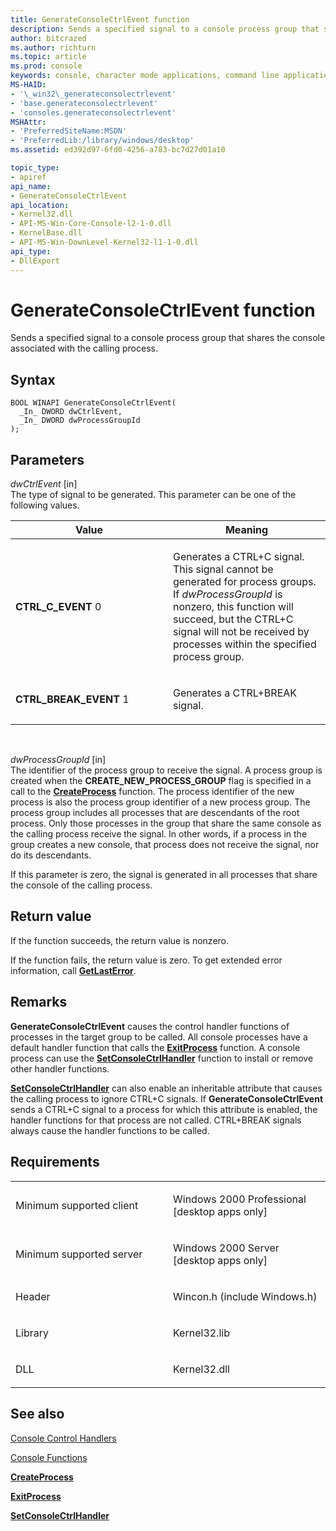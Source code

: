 ```yaml
---
title: GenerateConsoleCtrlEvent function
description: Sends a specified signal to a console process group that shares the console associated with the calling process.
author: bitcrazed
ms.author: richturn
ms.topic: article
ms.prod: console
keywords: console, character mode applications, command line applications, terminal applications, console api
MS-HAID:
- '\_win32\_generateconsolectrlevent'
- 'base.generateconsolectrlevent'
- 'consoles.generateconsolectrlevent'
MSHAttr:
- 'PreferredSiteName:MSDN'
- 'PreferredLib:/library/windows/desktop'
ms.assetid: ed392d97-6fd0-4256-a783-bc7d27d01a10

topic_type:
- apiref
api_name:
- GenerateConsoleCtrlEvent
api_location:
- Kernel32.dll
- API-MS-Win-Core-Console-l2-1-0.dll
- KernelBase.dll
- API-MS-Win-DownLevel-Kernel32-l1-1-0.dll
api_type:
- DllExport
---
```


# GenerateConsoleCtrlEvent function


Sends a specified signal to a console process group that shares the console associated with the calling process.

Syntax
------

```ManagedCPlusPlus
BOOL WINAPI GenerateConsoleCtrlEvent(
  _In_ DWORD dwCtrlEvent,
  _In_ DWORD dwProcessGroupId
);
```

Parameters
----------

*dwCtrlEvent* \[in\]  
The type of signal to be generated. This parameter can be one of the following values.

<table>
<colgroup>
<col width="50%" />
<col width="50%" />
</colgroup>
<thead>
<tr class="header">
<th>Value</th>
<th>Meaning</th>
</tr>
</thead>
<tbody>
<tr class="odd">
<td><span id="CTRL_C_EVENT"></span><span id="ctrl_c_event"></span>
<strong>CTRL_C_EVENT</strong>
0</td>
<td><p>Generates a CTRL+C signal. This signal cannot be generated for process groups. If <em>dwProcessGroupId</em> is nonzero, this function will succeed, but the CTRL+C signal will not be received by processes within the specified process group.</p></td>
</tr>
<tr class="even">
<td><span id="CTRL_BREAK_EVENT"></span><span id="ctrl_break_event"></span>
<strong>CTRL_BREAK_EVENT</strong>
1</td>
<td><p>Generates a CTRL+BREAK signal.</p></td>
</tr>
</tbody>
</table>

 

*dwProcessGroupId* \[in\]  
The identifier of the process group to receive the signal. A process group is created when the **CREATE\_NEW\_PROCESS\_GROUP** flag is specified in a call to the [**CreateProcess**](https://msdn.microsoft.com/library/windows/desktop/ms682425) function. The process identifier of the new process is also the process group identifier of a new process group. The process group includes all processes that are descendants of the root process. Only those processes in the group that share the same console as the calling process receive the signal. In other words, if a process in the group creates a new console, that process does not receive the signal, nor do its descendants.

If this parameter is zero, the signal is generated in all processes that share the console of the calling process.

Return value
------------

If the function succeeds, the return value is nonzero.

If the function fails, the return value is zero. To get extended error information, call [**GetLastError**](https://msdn.microsoft.com/library/windows/desktop/ms679360).

Remarks
-------

**GenerateConsoleCtrlEvent** causes the control handler functions of processes in the target group to be called. All console processes have a default handler function that calls the [**ExitProcess**](https://msdn.microsoft.com/library/windows/desktop/ms682658) function. A console process can use the [**SetConsoleCtrlHandler**](setconsolectrlhandler.md) function to install or remove other handler functions.

[**SetConsoleCtrlHandler**](setconsolectrlhandler.md) can also enable an inheritable attribute that causes the calling process to ignore CTRL+C signals. If **GenerateConsoleCtrlEvent** sends a CTRL+C signal to a process for which this attribute is enabled, the handler functions for that process are not called. CTRL+BREAK signals always cause the handler functions to be called.

Requirements
------------

<table>
<colgroup>
<col width="50%" />
<col width="50%" />
</colgroup>
<tbody>
<tr class="odd">
<td><p>Minimum supported client</p></td>
<td><p>Windows 2000 Professional [desktop apps only]</p></td>
</tr>
<tr class="even">
<td><p>Minimum supported server</p></td>
<td><p>Windows 2000 Server [desktop apps only]</p></td>
</tr>
<tr class="odd">
<td><p>Header</p></td>
<td>Wincon.h (include Windows.h)</td>
</tr>
<tr class="even">
<td><p>Library</p></td>
<td>Kernel32.lib</td>
</tr>
<tr class="odd">
<td><p>DLL</p></td>
<td>Kernel32.dll</td>
</tr>
<tr class="even">
</tr>
<tr class="odd">
</tr>
<tr class="even">
</tr>
</tbody>
</table>

## <span id="see_also"></span>See also


[Console Control Handlers](console-control-handlers.md)

[Console Functions](console-functions.md)

[**CreateProcess**](https://msdn.microsoft.com/library/windows/desktop/ms682425)

[**ExitProcess**](https://msdn.microsoft.com/library/windows/desktop/ms682658)

[**SetConsoleCtrlHandler**](setconsolectrlhandler.md)

 

 




